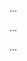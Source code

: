 <panel type="warning" header=":trophy: Can use use cases to list functional requirements of a simple system :star::star:" expandable expanded no-close>

<panel type="warning" header=":trophy: Can explain use cases :star::star:" expandable>
  <include src="../../book/specifyingRequirements/useCases/introduction/full.md" />
  <panel header=":dart: Evidence" expanded>

...

  </panel>
</panel>

<panel type="info" header=":trophy: Can specify details of a use case in a structured format :star::star::star:" expandable>
  <include src="../../book/specifyingRequirements/useCases/details/full.md" />
  <panel header=":dart: Evidence" expanded>

...

  </panel>
</panel>

<panel type="success" header=":trophy: Can optimize the use of use cases :star::star::star::star:" expandable>
  <include src="../../book/specifyingRequirements/useCases/usage/full.md" />
  <panel header=":dart: Evidence" expanded>

...

  </panel>
</panel>

</panel>
